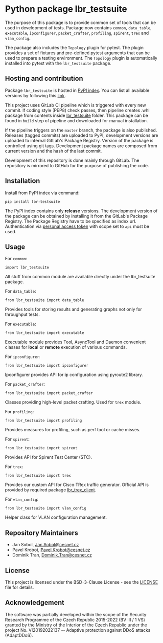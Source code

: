 # Python package lbr_testsuite

The purpose of this package is to provide common set of tools
that can be used in development of tests. Package now contains
`common`, `data_table`, `executable`, `ipconfigurer`, `packet_crafter`,
`profiling`, `spirent`, `trex` and `vlan_config`.

The package also includes the `Topology` plugin for pytest. The plugin provides
a set of fixtures and pre-defined pytest arguments that can be used to prepare
a testing environment. The `Topology` plugin is automatically installed into
pytest with the `lbr_testsuite` package.


## Hosting and contribution

Package `lbr_testsuite` is hosted in [PyPI index](https://pypi.org/project/lbr-testsuite/).
You can list all available versions by following this [link](https://pypi.org/project/lbr-testsuite/#history).

This project uses GitLab CI pipeline which is triggered
with every new commit. If coding style (PEP8) check passes, then
pipeline creates .whl package from contents inside [lbr_testsuite](./lbr_testsuite)
folder. This package can be found in `build` step of pipeline and downloaded
for manual installation.

If the pipeline triggers on the `master` branch, the package is also published.
Releases (tagged commits) are uploaded to PyPI, development versions are uploaded
to internal GitLab's Package Registry.
Version of the package is controlled using git tags. Development package names
are composed from current version and the hash of the last commit.

Development of this repository is done mainly through GitLab. The repository is
mirrored to GitHub for the purpose of publishing the code.


## Installation

Install from PyPI index via command:
```
pip install lbr-testsuite
```

The PyPI index contains only **release** versions. The development version of
the package can be obtained by installing it from the GitLab's Package Registry.
The Package Registry have to be specified as index url. Authentication via
[personal access token](https://docs.gitlab.com/ee/user/profile/personal_access_tokens.html)
with scope set to `api` must be used.


## Usage

For `common`:
```
import lbr_testsuite
```
All stuff from common module are available directly under the lbr_testsuite
package.


For `data_table`:
```
from lbr_testsuite import data_table
```
Provides tools for storing results and generating graphs not only for
throughput tests.


For `executable`:
```
from lbr_testsuite import executable
```
Executable module provides Tool, AsyncTool and Daemon convenient classes for
**local** or **remote** execution of various commands.


For `ipconfigurer`:
```
from lbr_testsuite import ipconfigurer
```
Ipconfigurer provides API for ip configuration using pyroute2 library.


For `packet_crafter`:
```
from lbr_testsuite import packet_crafter
```
Classes providing high-level packet crafting. Used for `trex` module.


For `profiling`:
```
from lbr_testsuite import profiling
```
Provides measures for profiling, such as perf tool or cache misses.


For `spirent`:
```
from lbr_testsuite import spirent
```
Provides API for Spirent Test Center (STC).


For `trex`:
```
from lbr_testsuite import trex
```
Provides our custom API for Cisco TRex traffic generator.
Official API is provided by required package [lbr_trex_client](https://pypi.org/project/lbr-trex-client/).


For `vlan_config`:
```
from lbr_testsuite import vlan_config
```
Helper class for VLAN configuration management.


## Repository Maintainers

- Jan Sobol, Jan.Sobol@cesnet.cz
- Pavel Krobot, Pavel.Krobot@cesnet.cz
- Dominik Tran, Dominik.Tran@cesnet.cz


## License

This project is licensed under the BSD-3-Clause License - see the
[LICENSE](LICENSE) file for details.


## Acknowledgement

The software was partially developed within the scope of the Security Research
Programme of the Czech Republic 2015-2022 (BV III / 1 VS) granted by the Ministry
of the Interior of the Czech Republic under the project No. VI20192022137 --
Adaptive protection against DDoS attacks (AdaptDDoS).
